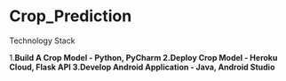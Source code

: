 # Crop_Prediction

Technology Stack

1.**Build A Crop Model - Python, PyCharm
2.Deploy Crop Model  - Heroku Cloud, Flask API
3.Develop Android Application - Java, Android Studio**

